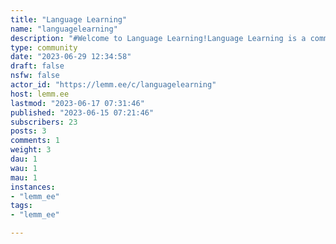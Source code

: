 ```yaml
---
title: "Language Learning" 
name: "languagelearning"
description: "#Welcome to Language Learning!Language Learning is a community dedicated to exploring new languages and sharing resources!Here, you can discuss:- Language learning resources- Your journey in language learning- Advice about language learning*Icon and banner are both designed by freepik*"
type: community
date: "2023-06-29 12:34:58"
draft: false
nsfw: false
actor_id: "https://lemm.ee/c/languagelearning"
host: lemm.ee
lastmod: "2023-06-17 07:31:46"
published: "2023-06-15 07:21:46"
subscribers: 23
posts: 3
comments: 1
weight: 3
dau: 1
wau: 1
mau: 1
instances:
- "lemm_ee"
tags: 
- "lemm_ee"

---
```

